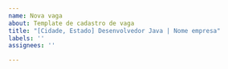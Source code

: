 ```yaml
---
name: Nova vaga
about: Template de cadastro de vaga
title: "[Cidade, Estado] Desenvolvedor Java | Nome empresa"
labels: ''
assignees: ''

---
```



